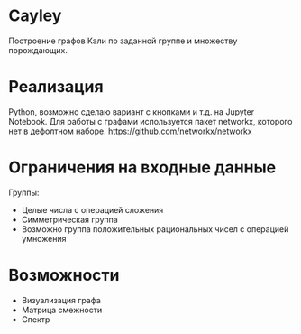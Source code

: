 # Cayley
Построение графов Кэли по заданной группе и множеству порождающих.
# Реализация
Python, возможно сделаю вариант с кнопками и т.д. на Jupyter Notebook.
Для работы с графами используется пакет networkx, которого нет в дефолтном наборе. https://github.com/networkx/networkx
# Ограничения на входные данные
Группы:
- Целые числа с операцией сложения
- Симметрическая группа
- Возможно группа положительных рациональных чисел с операцией умножения
# Возможности
- Визуализация графа 
- Матрица смежности 
- Спектр
